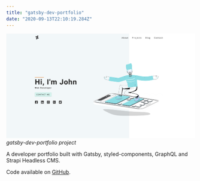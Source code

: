 ```yaml
---
title: "gatsby-dev-portfolio"
date: "2020-09-13T22:10:19.284Z"
---
```


![gatsby-dev-portfolio project](./1.png)
_gatsby-dev-portfolio project_

A developer portfolio built with Gatsby, styled-components, GraphQL and Strapi Headless CMS.

Code available on [GitHub](https://github.com/eneax/gatsby-dev-portfolio).
